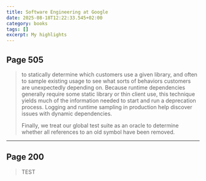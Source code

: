 ```yaml
---
title: Software Engineering at Google
date: 2025-08-18T12:22:33.545+02:00
category: books
tags: []
excerpt: My highlights
---
```


## Page 505

> to statically determine which customers use a given library, and often to sample existing usage to see what sorts of behaviors customers are unexpectedly depending on. Because runtime dependencies generally require some static library or thin client use, this technique yields much of the information needed to start and run a deprecation process. Logging and runtime sampling in production help discover issues with dynamic dependencies.
>
>Finally, we treat our global test suite as an oracle to determine whether all references to an old symbol have been removed.


----
## Page 200

> TEST

